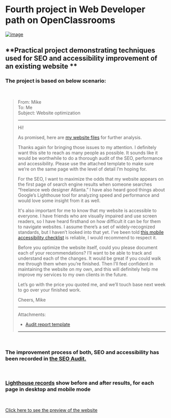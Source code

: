 # **Fourth project in Web Developer path on OpenClassrooms** 
[![image](https://raw.githubusercontent.com/phos23/BartoszSwiderski_4_10222020_A/master/img/atlanta%20web%20design%20logo.png)](https://phos23.github.io/BartoszSwiderski_4_10222020_A/)
## **Practical project demonstrating techniques used for SEO and accessibility improvement of an existing website **

### The project is based on below scenario:
<br>  

>From: Mike  
>To: Me  
>Subject: Website optimization  
>___
>Hi!
>
>As promised, here are [my website files](https://s3-eu-west-1.amazonaws.com/course.oc-static.com/projects/JWD_P4/Websites.zip) for further analysis.
>
>Thanks again for bringing those issues to my attention. I definitely want this site to reach as many people as possible. It sounds like it would be worthwhile to do a thorough audit of the SEO, performance and accessibility. Please use the attached template to make sure we’re on the same page with the level of detail I’m hoping for.
>
>For the SEO, I want to maximize the odds that my website appears on the first page of search engine results when someone searches “freelance web designer Atlanta.” I have also heard good things about Google’s Lighthouse tool for analyzing speed and performance and would love some insight from it as well.
>
>It's also important for me to know that my website is accessible to everyone. I have friends who are visually impaired and use screen readers, so I have heard firsthand on how difficult it can be for them to navigate websites. I assume there’s a set of widely-recognized standards, but I haven’t looked into that yet. I’ve been told [this mobile accessibility checklist](https://developer.mozilla.org/en-US/docs/Web/Accessibility/Mobile_accessibility_checklist) is reliable, I would recommend to respect it.
>
>Before you optimize the website itself, could you please document each of your recommendations? I’ll want to be able to track and understand each of the changes. It would be great if you could walk me through them when you’re finished. Then I’ll feel confident in maintaining the website on my own, and this will definitely help me improve my services to my own clients in the future.
>
>Let’s go with the price you quoted me, and we’ll touch base next week to go over your finished work.
>
>Cheers,
>Mike
>
>-----------------------------
>Attachments: 
> *  [Audit report template](https://s3-eu-west-1.amazonaws.com/course.oc-static.com/projects/Web%20Developer%20P4/Template-SEO-audit.xlsx)
>  
>___
<br>

### The improvement process of both, SEO and accessibility has been recorded in [the SEO Audit.](https://github.com/phos23/BartoszSwiderski_4_10222020_A/blob/master/Template-SEO-audit.xlsx)
<br>

### [Lighthouse records](https://github.com/phos23/BartoszSwiderski_4_10222020_A/tree/master/lighthouse-reports) show before and after results, for each page in desktop and mobile mode
<br>

<a href="https://phos23.github.io/BartoszSwiderski_4_10222020_A/">Click here to see the preview of the website</a>

